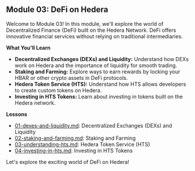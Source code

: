 ## Module 03: DeFi on Hedera

Welcome to Module 03! In this module, we'll explore the world of Decentralized Finance (DeFi) built on the Hedera Network. DeFi offers innovative financial services without relying on traditional intermediaries.

**What You'll Learn**

- **Decentralized Exchanges (DEXs) and Liquidity:** Understand how DEXs work on Hedera and the importance of liquidity for smooth trading.
- **Staking and Farming:** Explore ways to earn rewards by locking your HBAR or other crypto assets in DeFi protocols.
- **Hedera Token Service (HTS):** Understand how HTS allows developers to create custom tokens on Hedera.
- **Investing in HTS Tokens:** Learn about investing in tokens built on the Hedera network.

**Lessons**

- [01-dexes-and-liquidity.md](./01-dexes-and-liquidity.md): Decentralized Exchanges (DEXs) and Liquidity
- [02-staking-and-farming.md](./02-staking-and-farming.md): Staking and Farming
- [03-understanding-hts.md](./03-understanding-hts.md): Hedera Token Service (HTS)
- [04-investing-in-hts.md](./04-investing-in-hts.md): Investing in HTS Tokens

Let's explore the exciting world of DeFi on Hedera!
